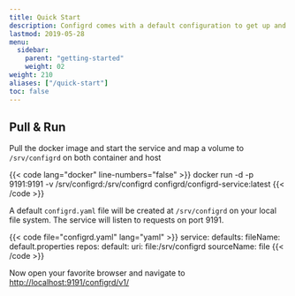 ```yaml
---
title: Quick Start
description: Configrd comes with a default configuration to get up and running quickly
lastmod: 2019-05-28
menu:
  sidebar:
    parent: "getting-started"
    weight: 02
weight: 210
aliases: ["/quick-start"]
toc: false
---
```


## Pull & Run

Pull the docker image and start the service and map a volume to `/srv/configrd` on both container and host

{{< code lang="docker" line-numbers="false" >}}
docker run -d -p 9191:9191 -v /srv/configrd:/srv/configrd configrd/configrd-service:latest
{{< /code >}}

A default `configrd.yaml` file will be created at `/srv/configrd` on your local file system. The service will listen to requests on port 9191.


{{< code file="configrd.yaml" lang="yaml" >}}
service:
  defaults:
    fileName: default.properties
  repos:
    default:
      uri: file:/srv/configrd
      sourceName: file
{{< /code >}}

Now open your favorite browser and navigate to [http://localhost:9191/configrd/v1/](http://localhost:9191/configrd/v1/)